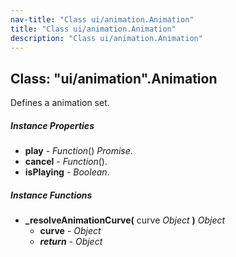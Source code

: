 ```yaml
---
nav-title: "Class ui/animation.Animation"
title: "Class ui/animation.Animation"
description: "Class ui/animation.Animation"
---
```

## Class: "ui/animation".Animation  
Defines a animation set.

##### Instance Properties
 - **play** - _Function_() _Promise_.
 - **cancel** - _Function_().
 - **isPlaying** - _Boolean_.

##### Instance Functions
 - **_resolveAnimationCurve(** curve _Object_ **)** _Object_
   - **curve** - _Object_
   - _**return**_ - _Object_